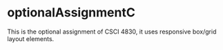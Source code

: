 # optionalAssignmentC
This is the optional assignment of CSCI 4830, it uses responsive box/grid layout elements.
